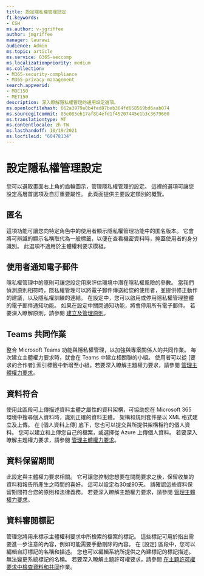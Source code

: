 ```yaml
---
title: 設定隱私權管理設定
f1.keywords:
- CSH
ms.author: v-jgriffee
author: jmgriffee
manager: laurawi
audience: Admin
ms.topic: article
ms.service: O365-seccomp
ms.localizationpriority: medium
ms.collection:
- M365-security-compliance
- M365-privacy-management
search.appverid:
- MOE150
- MET150
description: 深入瞭解隱私權管理的通用設定選項。
ms.openlocfilehash: 662a3979a0b4fed87beb364fd658569bd6aab074
ms.sourcegitcommit: 85e085eb17af8b4efd1f45207445e1b3c3679600
ms.translationtype: MT
ms.contentlocale: zh-TW
ms.lasthandoff: 10/19/2021
ms.locfileid: "60478134"
---
```

# <a name="configure-privacy-management-settings"></a>設定隱私權管理設定

您可以選取畫面右上角的齒輪圖示，管理隱私權管理的設定。 這裡的選項可讓您設定高層首選項及自訂重要屬性。 此頁面提供主要設定類別的概覽。

## <a name="anonymization"></a>匿名

這項功能可讓您向特定角色中的使用者顯示隱私權管理功能中的匿名版本。 它會將可辨識的顯示名稱取代為一般標籤，以便在查看機密資料時，掩蓋使用者的身分識別。 此選項不適用於主體權利要求模組。

## <a name="user-notification-emails"></a>使用者通知電子郵件  

隱私權管理中的原則可讓您設定用來評估環境中潛在隱私權風險的參數。 當我們偵測原則相符時，隱私權管理可以將電子郵件傳送給您的使用者，並提供修正動作的建議，以及隱私權訓練的連結。 在設定中，您可以啟用或停用隱私權管理整體的電子郵件通知功能。 如果在設定中關閉通知功能，將會停用所有電子郵件。 若要深入瞭解原則，請參閱 [建立及管理原則](privacy-management-policies.md)。

## <a name="teams-collaboration"></a>Teams 共同作業  

整合 Microsoft Teams 功能與隱私權管理，以加強與專案關係人的共同作業。 每次建立主體權力要求時，就會在 Teams 中建立相關聯的小組。 使用者可以從 [要求的合作者] 索引標籤中新增至小組。若要深入瞭解主題權力要求，請參閱 [管理主體權力要求](privacy-management-subject-rights-requests.md)。

## <a name="data-matching"></a>資料符合  

使用此區段可上傳描述資料主體之屬性的資料架構，可協助您在 Microsoft 365 環境中搜尋個人資料時，識別正確的資料主體。 架構和規則套件是以 XML 格式建立及上傳。 在 [個人資料上傳] 底下，您也可以提交與所提供架構相符的個人資料。 您可以建立和上傳您自己的檔案，或選擇從 Azure 上傳個人資料。 若要深入瞭解主題權力要求，請參閱 [管理主體權力要求](privacy-management-subject-rights-requests.md)。

## <a name="data-retention-periods"></a>資料保留期間

此設定與主體權力要求相關。 它可讓您控制您想要在關閉要求之後，保留收集的資料和報告所產生之時間的喜好。 這可以設定為30或90天。 請確認這些資料保留期間符合您的原則和法律義務。 若要深入瞭解主題權力要求，請參閱 [管理主體權力要求](privacy-management-subject-rights-requests.md)。

## <a name="data-review-tags"></a>資料審閱標記

管理您將用來標示主體權利要求中所檢索的檔案的標記。 這些標記可用於指出需要進一步注意的內容，例如可能需要手動刪除的內容。 在 [設定] 區段中，您可以編輯自訂標記的名稱和描述。 您也可以編輯系統所提供之內建標記的標記描述。 無法變更系統標記的名稱。 若要深入瞭解主題許可權要求，請參閱 [在主題許可權要求中檢查資料和共同](privacy-management-subject-rights-requests-review.md#step-3-review-data)作業。
